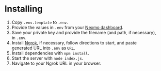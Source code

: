 # Installing 

1. Copy `.env.template` to `.env`.
2. Provide the values in `.env` from your [Nexmo dashboard](https://dashboard.nexmo.com/).
3. Save your private key and provide the filename (and path, if necessary), in `.env`.
4. Install [Ngrok](https://ngrok.com/), if necessary, follow directions to start, and paste generated URL into `.env` as `URL`.
5. Install dependencies with `npm install`.
6. Start the server with `node index.js`.
7. Navigate to your Ngrok URL in your browser.